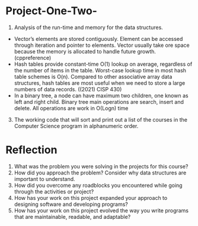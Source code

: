 # Project-One-Two-
1. Analysis of the run-time and memory for the data structures.
* Vector’s elements are stored contiguously. Element can be accessed through iteration and pointer to elements. Vector usually take ore space because the memory is allocated to handle future growth. (cppreference)
* Hash tables provide constant-time O(1) lookup on average, regardless of the number of items in the table. Worst-case lookup time in most hash table schemes is O(n). Compared to other associative array data structures, hash tables are most useful when we need to store a large numbers of data records. ((2021) CISP 430)
* In a binary tree, a node can have maximum two children, one known as left and right child. Binary tree main operations are search, insert and delete. All operations are work in O(Logn) time  

3. The working code that will sort and print out a list of the courses in the Computer Science program in alphanumeric order.

# Reflection 
1. What was the problem you were solving in the projects for this course?
2. How did you approach the problem? Consider why data structures are important to understand.
3. How did you overcome any roadblocks you encountered while going through the activities or project?
4. How has your work on this project expanded your approach to designing software and developing programs?
5. How has your work on this project evolved the way you write programs that are maintainable, readable, and adaptable?
